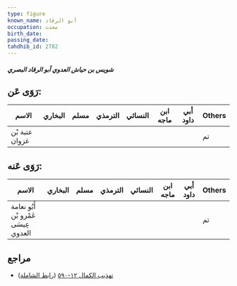 ```yaml
---
type: figure
known_name: أبو الرقاد
occupation: محدث
birth_date:
passing_date:
tahdhib_id: 2782
---
```

##### شويس بن حياش العدوي أبو الرقاد البصري

## رَوَى عَن:
| الاسم          | البخاري | مسلم | الترمذي | النسائي | ابن ماجه | أبي داود | Others |
| -------------- | ------- | ---- | ------- | ------- | -------- | -------- | ------ |
| عتبة بْن غزوان |         |      |         |         |          |          | تم     |
## رَوَى عَنه:
| الاسم                                | البخاري | مسلم | الترمذي | النسائي | ابن ماجه | أبي داود | Others |
| ------------------------------------ | ------- | ---- | ------- | ------- | -------- | -------- | ------ |
| أَبُو نعامة عَمْرو بْن عِيسَى العدوي |         |      |         |         |          |          | تم     |
## مراجع
- [تهذيب الكمال ١٢-٥٩٠](obsidian://open?vault=Tahdhib-al-Kamal&file=Figures/٢٧٨٢-شويس%20بن%20حياش%20العدوي%20أبو%20الرقاد%20البصري) ([رابط الشاملة](https://shamela.ws/book/3722/6363))